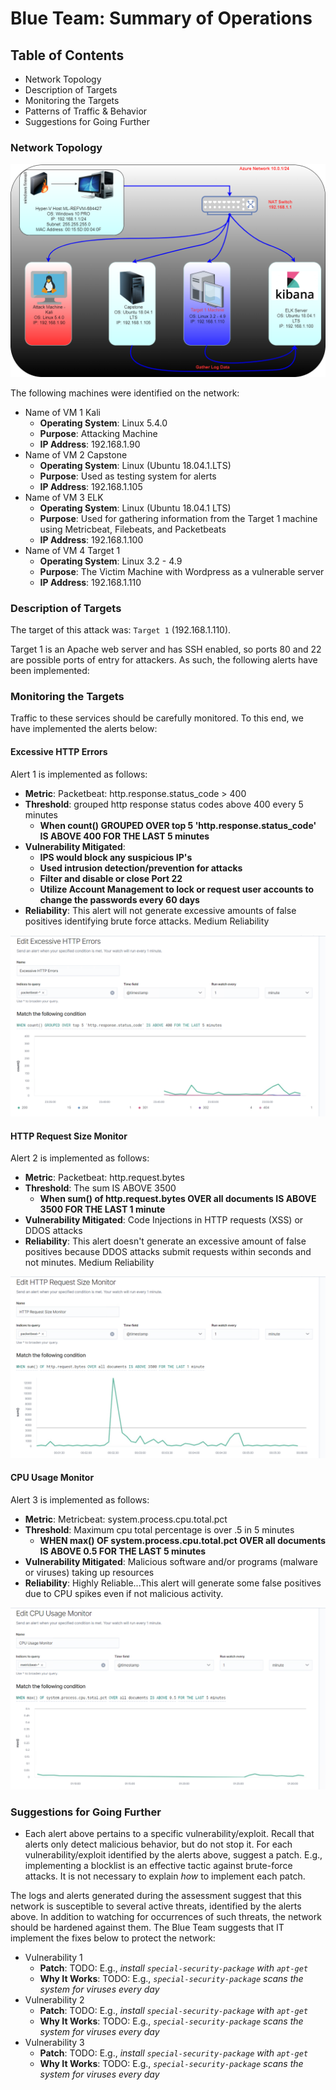 # Blue Team: Summary of Operations

## Table of Contents
- Network Topology
- Description of Targets
- Monitoring the Targets
- Patterns of Traffic & Behavior
- Suggestions for Going Further

### Network Topology
![Network Topology](https://github.com/crashandmayhem/Final-Project/blob/main/Images/Final%20Project.drawio.png)

The following machines were identified on the network:
- Name of VM 1 Kali
  - **Operating System**: Linux 5.4.0
  - **Purpose**: Attacking Machine
  - **IP Address**: 192.168.1.90
- Name of VM 2 Capstone
  - **Operating System**: Linux (Ubuntu 18.04.1.LTS)
  - **Purpose**: Used as testing system for alerts
  - **IP Address**: 192.168.1.105
- Name of VM 3 ELK
  - **Operating System**: Linux (Ubuntu 18.04.1 LTS)
  - **Purpose**: Used for gathering information from the Target 1 machine using Metricbeat, Filebeats, and Packetbeats
  - **IP Address**: 192.168.1.100
- Name of VM 4 Target 1
  - **Operating System**: Linux 3.2 - 4.9
  - **Purpose**: The Victim Machine with Wordpress as a vulnerable server
  - **IP Address**: 192.168.1.110

### Description of Targets

The target of this attack was: `Target 1` (192.168.1.110).

Target 1 is an Apache web server and has SSH enabled, so ports 80 and 22 are possible ports of entry for attackers. As such, the following alerts have been implemented:

### Monitoring the Targets

Traffic to these services should be carefully monitored. To this end, we have implemented the alerts below:

#### Excessive HTTP Errors

Alert 1 is implemented as follows:
  - **Metric**: Packetbeat: http.response.status_code > 400
  - **Threshold**: grouped http response status codes above 400 every 5 minutes
    - **When count() GROUPED OVER top 5 'http.response.status_code' IS ABOVE 400 FOR THE LAST 5 minutes**
  - **Vulnerability Mitigated**:
    - **IPS would block any suspicious IP's**
    - **Used intrusion detection/prevention for attacks**
    - **Filter and disable or close Port 22**
    - **Utilize Account Management to lock or request user accounts to change the passwords every 60 days**
  - **Reliability**: This alert will not generate excessive amounts of false positives identifying brute force attacks. Medium Reliability 
  
  ![Excessive HTTP](https://github.com/crashandmayhem/Final-Project/blob/main/Images/HTTP%20Errors.png)

#### HTTP Request Size Monitor

Alert 2 is implemented as follows:
  - **Metric**: Packetbeat: http.request.bytes
  - **Threshold**: The sum IS ABOVE 3500
    - **When sum() of http.request.bytes OVER all documents IS ABOVE 3500 FOR THE LAST 1 minute** 
  - **Vulnerability Mitigated**: Code Injections in HTTP requests (XSS) or DDOS attacks
  - **Reliability**: This alert doesn't generate an excessive amount of false positives because DDOS attacks submit requests within seconds and not minutes. Medium Reliability

![HTTP SIZE](https://github.com/crashandmayhem/Final-Project/blob/main/Images/HTTP%20Request%20Size%20Monitor_2.png)

#### CPU Usage Monitor

Alert 3 is implemented as follows:
  - **Metric**: Metricbeat: system.process.cpu.total.pct
  - **Threshold**: Maximum cpu total percentage is over .5 in 5 minutes
    - **WHEN max() OF system.process.cpu.total.pct OVER all documents IS ABOVE 0.5 FOR THE LAST 5 minutes**
  - **Vulnerability Mitigated**: Malicious software and/or programs (malware or viruses) taking up resources
  - **Reliability**: Highly Reliable...This alert will generate some false positives due to CPU spikes even if not malicious activity. 

![CPU Monitor](https://github.com/crashandmayhem/Final-Project/blob/main/Images/CPU%20Usage.png)

### Suggestions for Going Further
 
- Each alert above pertains to a specific vulnerability/exploit. Recall that alerts only detect malicious behavior, but do not stop it. For each vulnerability/exploit identified by the alerts above, suggest a patch. E.g., implementing a blocklist is an effective tactic against brute-force attacks. It is not necessary to explain _how_ to implement each patch.

The logs and alerts generated during the assessment suggest that this network is susceptible to several active threats, identified by the alerts above. In addition to watching for occurrences of such threats, the network should be hardened against them. The Blue Team suggests that IT implement the fixes below to protect the network:
- Vulnerability 1
  - **Patch**: TODO: E.g., _install `special-security-package` with `apt-get`_
  - **Why It Works**: TODO: E.g., _`special-security-package` scans the system for viruses every day_
- Vulnerability 2
  - **Patch**: TODO: E.g., _install `special-security-package` with `apt-get`_
  - **Why It Works**: TODO: E.g., _`special-security-package` scans the system for viruses every day_
- Vulnerability 3
  - **Patch**: TODO: E.g., _install `special-security-package` with `apt-get`_
  - **Why It Works**: TODO: E.g., _`special-security-package` scans the system for viruses every day_
